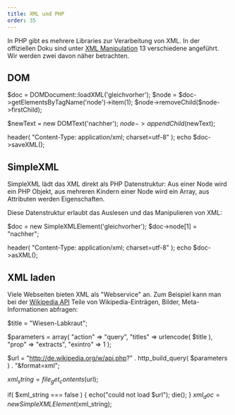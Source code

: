 ```yaml
---
title: XML und PHP
order: 35
---
```



In PHP gibt es mehrere Libraries zur Verarbeitung von XML. In der offiziellen
Doku sind unter [XML Manipulation](http://at1.php.net/manual/en/refs.xml.php) 13 verschiedene
angeführt. Wir werden zwei davon näher betrachten.



## DOM

<php caption="XML verarbeiten in PHP mit dem DOM">
$doc = DOMDocument::loadXML('<set><node>gleich</node><node>vorher</node></set>');
$node = $doc->getElementsByTagName('node')->item(1);
$node->removeChild($node->firstChild);

$newText = new DOMText('nachher');
$node->appendChild($newText);


header( "Content-Type: application/xml; charset=utf-8" );
echo $doc->saveXML();
</php>


## SimpleXML

SimpleXML lädt das XML direkt als PHP Datenstruktur:
Aus einer Node wird ein PHP Objekt, aus mehreren Kindern
einer Node wird ein Array, aus Attributen werden Eigenschaften.

Diese Datenstruktur erlaubt das Auslesen und das Manipulieren von XML:

<php caption="XML verarbeiten in PHP mit SimpleXML">
$doc = new SimpleXMLElement('<set><node>gleich</node><node>vorher</node></set>');
$doc->node[1] = "nachher";

header( "Content-Type: application/xml; charset=utf-8" );
echo $doc->asXML();
</php>


## XML laden

Viele Webseiten bieten XML als "Webservice" an.  Zum Beispiel
kann man bei der [Wikipedia API](http://www.mediawiki.org/wiki/API:Main_page) 
Teile von Wikipedia-Einträgen, Bilder, Meta-Informationen abfragen:

<php caption="XML laden von der Wikipedia">
$title = "Wiesen-Labkraut";

$parameters = array(
  "action" => "query", 
  "titles" => urlencode( $title ), 
  "prop" => "extracts", 
  "exintro" => 1
);

$url = "http://de.wikipedia.org/w/api.php?" . http_build_query( $parameters ) .  "&format=xml";

$xml_string = file_get_contents($url);

if( $xml_string === false ) {
  echo("could not load $url");
  die();
}
$xml_doc = new SimpleXMLElement($xml_string);
</php>
